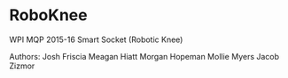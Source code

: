 # RoboKnee
WPI MQP 2015-16  Smart Socket (Robotic Knee)

Authors:
Josh Friscia
Meagan Hiatt
Morgan Hopeman
Mollie Myers
Jacob Zizmor
